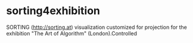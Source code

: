 sorting4exhibition
==================

SORTING (http://sorting.at) visualization customized for projection for the exhibition "The Art of Algorithm" (London).Controlled 
